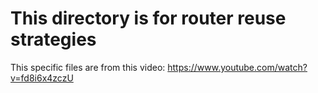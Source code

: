 # This directory is for router reuse strategies
This specific files are from this video: https://www.youtube.com/watch?v=fd8i6x4zczU